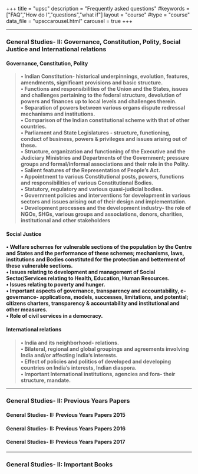 +++
title = "upsc"
description = "Frequently asked questions"
#keywords = ["FAQ","How do I","questions","what if"]
layout = "course"
#type = "course"
data_file = "upsccarousel.html"
carousel = true
+++


___

### General Studies- II: Governance, Constitution, Polity, Social Justice and International relations


#### Governance, Constitution, Polity
> **•	Indian Constitution- historical underpinnings, evolution, features, amendments, significant provisions and basic structure.  
•	Functions and responsibilities of the Union and the States, issues and challenges pertaining to the federal structure, devolution of powers and finances up to local levels and challenges therein.  
•	Separation of powers between various organs dispute redressal mechanisms and institutions.  
•	Comparison of the Indian constitutional scheme with that of other countries.  
•	Parliament and State Legislatures - structure, functioning, conduct of business, powers & privileges and issues arising out of these.  
•	Structure, organization and functioning of the Executive and the Judiciary Ministries and Departments of the Government; pressure groups and formal/informal associations and their role in the Polity.  
•	Salient features of the Representation of People’s Act.  
•	Appointment to various Constitutional posts, powers, functions and responsibilities of various Constitutional Bodies.  
•	Statutory, regulatory and various quasi-judicial bodies.  
•	Government policies and interventions for development in various sectors and issues arising out of their design and implementation.  
•	Development processes and the development industry- the role of NGOs, SHGs, various groups and associations, donors, charities, institutional and other stakeholders**  

#### Social Justice
>
**•	Welfare schemes for vulnerable sections of the population by the Centre and States and the performance of these schemes; mechanisms, laws, institutions and Bodies constituted for the protection and betterment of these vulnerable sections.  
•	Issues relating to development and management of Social Sector/Services relating to Health, Education, Human Resources.  
•	Issues relating to poverty and hunger.  
•	Important aspects of governance, transparency and accountability, e-governance- applications, models, successes, limitations, and potential; citizens charters, transparency & accountability and institutional and other measures.  
•	Role of civil services in a democracy.**  

#### International relations
> **•	India and its neighborhood- relations.  
•	Bilateral, regional and global groupings and agreements involving India and/or affecting India’s interests.  
•	Effect of policies and politics of developed and developing countries on India’s interests, Indian diaspora.  
•	Important International institutions, agencies and fora- their structure, mandate.**  

***

### General Studies- II: Previous Years Papers
>
#### General Studies- II: Previous Years Papers 2015  
#### General Studies- II: Previous Years Papers 2016  
#### General Studies- II: Previous Years Papers 2017  

***

### General Studies- II: Important Books


